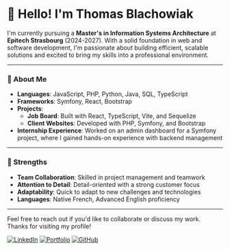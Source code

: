 # 👋 Hello! I'm Thomas Blachowiak

I'm currently pursuing a **Master's in Information Systems Architecture** at **Epitech Strasbourg** (2024-2027). With a solid foundation in web and software development, I'm passionate about building efficient, scalable solutions and excited to bring my skills into a professional environment.

---

### 🌟 About Me
- **Languages**: JavaScript, PHP, Python, Java, SQL, TypeScript
- **Frameworks**: Symfony, React, Bootstrap
- **Projects**:
  - **Job Board**: Built with React, TypeScript, Vite, and Sequelize
  - **Client Websites**: Developed with PHP, Symfony, and Bootstrap
- **Internship Experience**: Worked on an admin dashboard for a Symfony project, where I gained hands-on experience with backend management

---

### 🔧 Strengths
- **Team Collaboration**: Skilled in project management and teamwork
- **Attention to Detail**: Detail-oriented with a strong customer focus
- **Adaptability**: Quick to adapt to new challenges and technologies
- **Languages**: Native French, Advanced English proficiency

---

Feel free to reach out if you'd like to collaborate or discuss my work. Thanks for visiting my profile!

[![LinkedIn](https://img.shields.io/badge/LinkedIn-Thomas--Blachowiak-blue?logo=linkedin)](https://www.linkedin.com/in/thomas-blachowiak-137a2a72/) 
[![Portfolio](https://img.shields.io/badge/Portfolio-thomasblachowiak.fr-orange?logo=google-chrome)](https://thomasblachowiak.fr/) 
[![GitHub](https://img.shields.io/badge/GitHub-Thomas--Blachowiak-lightgrey?logo=github)](https://github.com/Thomas-Blachowiak)
